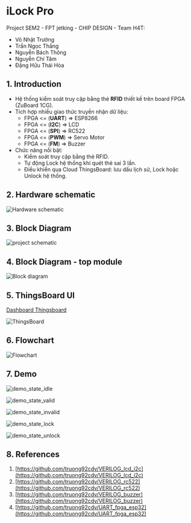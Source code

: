 # iLock Pro

Project SEM2 - FPT jetking - CHIP DESIGN - Team H4T:
- Võ Nhật Trường
- Trần Ngọc Thắng
- Nguyễn Bách Thông
- Nguyễn Chí Tâm
- Đặng Hữu Thái Hòa

## 1. Introduction
- Hệ thống kiểm soát truy cập bằng thẻ **RFID** thiết kế trên board FPGA (ZuBoard 1CG).
- Tích hợp nhiều giao thức truyền nhận dữ liệu:
  + FPGA <= (**UART**) => ESP8266
  + FPGA <= (**I2C**) => LCD
  + FPGA <= (**SPI**) => RC522
  + FPGA <= (**PWM**) => Servo Motor
  + FPGA <= (**FM**) => Buzzer
- Chức năng nổi bật:
  + Kiểm soát truy cập bằng thẻ RFID.
  + Tự động Lock hệ thống khi quét thẻ sai 3 lần.
  + Điều khiển qua Cloud ThingsBoard: lưu dấu lịch sử, Lock hoặc Unlock hệ thống.

## 2. Hardware schematic

![Hardware schematic](./images/schematic_hardware_png.png)


## 3. Block Diagram

![project schematic](./images/project_schematic.png)


## 4. Block Diagram - top module

![Block diagram](./images/block_diagram_top.png)


## 5. ThingsBoard UI

[Dashboard Thingsboard](https://demo.thingsboard.io/dashboard/6c5fe6d0-f7cf-11ef-9dbc-834dadad7dd9?publicId=76892100-edfa-11ef-9dbc-834dadad7dd9)

![ThingsBoard](./images/thingsboard.png)

## 6. Flowchart

![Flowchart](./images/Flowchart.png)

## 7. Demo

![demo_state_idle](./images/demo_state_idle.jpg)

![demo_state_valid](./images/demo_state_valid.jpg)

![demo_state_invalid](./images/demo_state_invalid.jpg)

![demo_state_lock](./images/demo_state_lock.jpg)

![demo_state_unlock](./images/demo_state_unlock.jpg)


## 8. References
1. [https://github.com/truong92cdv/VERILOG_lcd_i2c](https://github.com/truong92cdv/VERILOG_lcd_i2c)
2. [https://github.com/truong92cdv/VERILOG_rc522](https://github.com/truong92cdv/VERILOG_rc522)
3. [https://github.com/truong92cdv/VERILOG_buzzer](https://github.com/truong92cdv/VERILOG_buzzer)
4. [https://github.com/truong92cdv/UART_fpga_esp32](https://github.com/truong92cdv/UART_fpga_esp32)
